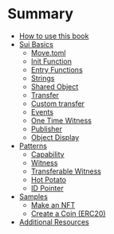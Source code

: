 # Summary

- [How to use this book](./README.md)
- [Sui Basics](./basics/README.md)
    - [Move.toml](./basics/move-toml.md)
    - [Init Function](./basics/init-function.md)
    - [Entry Functions](./basics/entry-functions.md)
    - [Strings](./basics/strings.md)
    - [Shared Object](./basics/shared-object.md)
    - [Transfer](./basics/transfer.md)
    - [Custom transfer](./basics/custom-transfer.md)
    - [Events](./basics/events.md)
    - [One Time Witness](./basics/one-time-witness.md)
    - [Publisher](./basics/publisher.md)
    - [Object Display](./basics/display.md)
    <!-- - [Owned Objects](./basics/owned-objects.md) -->
    <!-- - [Bag](./basics/bag.md) -->
    <!-- - [Map - Indexed Collection](./basics/vec-map.md) -->
- [Patterns](./patterns/README.md)
    - [Capability](./patterns/capability.md)
    - [Witness](./patterns/witness.md)
    - [Transferable Witness](./patterns/transferable-witness.md)
    - [Hot Potato](./patterns/hot-potato.md)
    - [ID Pointer](./patterns/id-pointer.md)
- [Samples](./samples/README.md)
    - [Make an NFT](./samples/nft.md)
    - [Create a Coin (ERC20)](./samples/coin.md)
- [Additional Resources](./LINKS.md)
    <!-- - [Make a Character](./samples/character.md) -->
